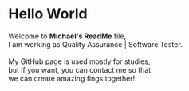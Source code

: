 # Hello World
Welcome to <b>Michael's ReadMe</b> file,<br>
I am working as Quality Assurance | Software Tester.<br><br>
My GitHub page is used mostly for studies,<br>
but if you want, you can contact me so that<br>
we can create amazing fings together!
